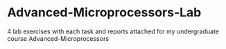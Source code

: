 # Advanced-Microprocessors-Lab
4 lab exercises with each task and reports attached for my undergraduate course Advanced-Microprocessors
